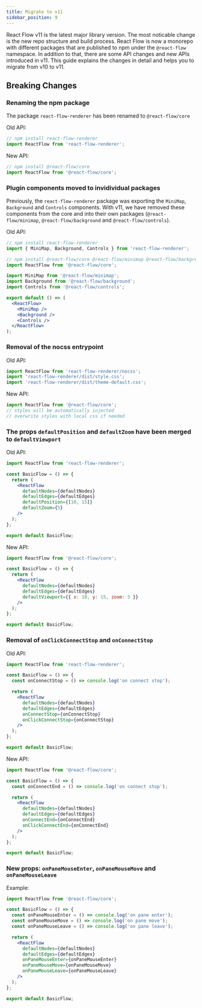 ```yaml
---
title: Migrate to v11
sidebar_position: 9
---
```


React Flow v11 is the latest major library version. The most noticable change is the new repo structure and build process. React Flow is now a monorepo with different packages that are published to npm under the `@react-flow` namespace. In addition to that, there are some API changes and new APIs introduced in v11. This guide explains the changes in detail and helps you to migrate from v10 to v11.

## Breaking Changes

### Renaming the npm package

The package `react-flow-renderer` has been renamed to `@react-flow/core`

Old API:

```jsx
// npm install react-flow-renderer
import ReactFlow from 'react-flow-renderer';
```

New API:

```jsx
// npm install @react-flow/core
import ReactFlow from '@react-flow/core';
```

### Plugin components moved to invidividual packages

Previously, the `react-flow-renderer` package was exporting the `MiniMap`, `Background` and `Controls` components. With v11, we have removed these components from the core and into their own packages (`@react-flow/minimap`, `@react-flow/background` and `@react-flow/controls`).

Old API:

```jsx
// npm install react-flow-renderer
import { MiniMap, Background, Controls } from 'react-flow-renderer';
```

```jsx
// npm install @react-flow/core @react-flow/minimap @react-flow/background @react-flow/controls
import ReactFlow from '@react-flow/core';

import MiniMap from '@react-flow/minimap';
import Background from '@react-flow/background';
import Controls from '@react-flow/controls';

export default () => (
  <ReactFlow>
    <MiniMap />
    <Background />
    <Controls />
  </ReactFlow>
);
```

### Removal of the nocss entrypoint

Old API:

```jsx
import ReactFlow from 'react-flow-renderer/nocss';
import 'react-flow-renderer/dist/style.css';
import 'react-flow-renderer/dist/theme-default.css';
```

New API:

```jsx
import ReactFlow from '@react-flow/core';
// styles will be automatically injected
// overwrite styles with local css if needed
```

### The props `defaultPosition` and `defaultZoom` have been merged to `defaultViewport`

Old API:

```jsx
import ReactFlow from 'react-flow-renderer';

const BasicFlow = () => {
  return (
    <ReactFlow
      defaultNodes={defaultNodes}
      defaultEdges={defaultEdges}
      defaultPosition={[10, 15]}
      defaultZoom={5}
    />
  );
};

export default BasicFlow;
```

New API:

```jsx
import ReactFlow from '@react-flow/core';

const BasicFlow = () => {
  return (
    <ReactFlow
      defaultNodes={defaultNodes}
      defaultEdges={defaultEdges}
      defaultViewport={{ x: 10, y: 15, zoom: 5 }}
    />
  );
};

export default BasicFlow;
```

### Removal of `onClickConnectStop` and `onConnectStop`

Old API:

```jsx
import ReactFlow from 'react-flow-renderer';

const BasicFlow = () => {
  const onConnectStop = () => console.log('on connect stop');

  return (
    <ReactFlow
      defaultNodes={defaultNodes}
      defaultEdges={defaultEdges}
      onConnectStop={onConnectStop}
      onClickConnectStop={onConnectStop}
    />
  );
};

export default BasicFlow;
```

New API:

```jsx
import ReactFlow from '@react-flow/core';

const BasicFlow = () => {
  const onConnectEnd = () => console.log('on connect stop');

  return (
    <ReactFlow
      defaultNodes={defaultNodes}
      defaultEdges={defaultEdges}
      onConnectEnd={onConnectEnd}
      onClickConnectEnd={onConnectEnd}
    />
  );
};

export default BasicFlow;
```

### New props: `onPaneMouseEnter`, `onPaneMouseMove` and `onPaneMouseLeave`

Example:

```jsx
import ReactFlow from '@react-flow/core';

const BasicFlow = () => {
  const onPaneMouseEnter = () => console.log('on pane enter');
  const onPaneMouseMove = () => console.log('on pane move');
  const onPaneMouseLeave = () => console.log('on pane leave');

  return (
    <ReactFlow
      defaultNodes={defaultNodes}
      defaultEdges={defaultEdges}
      onPaneMouseEnter={onPaneMouseEnter}
      onPaneMouseMove={onPaneMouseMove}
      onPaneMouseLeave={onPaneMouseLeave}
    />
  );
};

export default BasicFlow;
```
